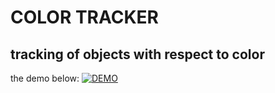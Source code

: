 # COLOR TRACKER 
## tracking of objects with respect to color
the demo below:
[![DEMO](https://img.youtube.com/vi/nh3Pgec8OHg/0.jpg)](http://www.youtube.com/watch?v=nh3Pgec8OHg)